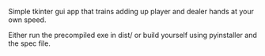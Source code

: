 Simple tkinter gui app that trains adding up player and dealer hands at your own speed.

Either run the precompiled exe in dist/ or build yourself using pyinstaller and the spec file. 
